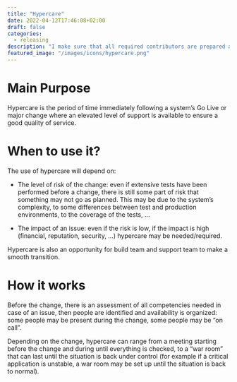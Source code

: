 ```yaml
---
title: "Hypercare"
date: 2022-04-12T17:46:08+02:00
draft: false
categories:
  - releasing
description: "I make sure that all required contributors are prepared and involved during a change on my systems to ensure prompt reaction"
featured_image: "/images/icons/hypercare.png"
---
```


# Main Purpose

Hypercare is the period of time immediately following a system’s Go Live or major change where an elevated level of support is available to ensure a good quality of service.

# When to use it?

The use of hypercare will depend on:

- The level of risk of the change: even if extensive tests have been performed before a change, there is still some part of risk that something may not go as planned. This may be due to the system’s complexity, to some differences between test and production environments, to the coverage of the tests, …

- The impact of an issue: even if the risk is low, if the impact is high (financial, reputation, security, …) hypercare may be needed/required.

Hypercare is also an opportunity for build team and support team to make a smooth transition.

# How it works

Before the change, there is an assessment of all competencies needed in case of an issue, then people are identified and availability is organized: some people may be present during the change, some people may be “on call”.

Depending on the change, hypercare can range from a meeting starting before the change and during until everything is checked, to a “war room” that can last until the situation is back under control (for example if a critical application is unstable, a war room may be set up until the situation is back to normal).
